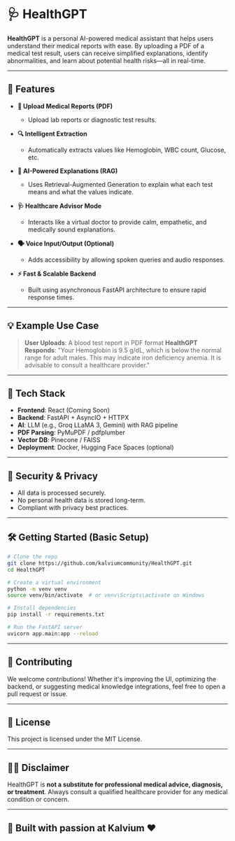 # 🩺 HealthGPT

**HealthGPT** is a personal AI-powered medical assistant that helps users understand their medical reports with ease. By uploading a PDF of a medical test result, users can receive simplified explanations, identify abnormalities, and learn about potential health risks—all in real-time.

---

## 🚀 Features

* **📄 Upload Medical Reports (PDF)**

  * Upload lab reports or diagnostic test results.

* **🔍 Intelligent Extraction**

  * Automatically extracts values like Hemoglobin, WBC count, Glucose, etc.

* **🧠 AI-Powered Explanations (RAG)**

  * Uses Retrieval-Augmented Generation to explain what each test means and what the values indicate.

* **🩺 Healthcare Advisor Mode**

  * Interacts like a virtual doctor to provide calm, empathetic, and medically sound explanations.

* **🗣️ Voice Input/Output (Optional)**

  * Adds accessibility by allowing spoken queries and audio responses.

* **⚡ Fast & Scalable Backend**

  * Built using asynchronous FastAPI architecture to ensure rapid response times.

---

## 💡 Example Use Case

> **User Uploads**: A blood test report in PDF format
> **HealthGPT Responds**:
> "Your Hemoglobin is 9.5 g/dL, which is below the normal range for adult males. This may indicate iron deficiency anemia. It is advisable to consult a healthcare provider."

---

## 🧰 Tech Stack

* **Frontend**: React (Coming Soon)
* **Backend**: FastAPI + AsyncIO + HTTPX
* **AI**: LLM (e.g., Groq LLaMA 3, Gemini) with RAG pipeline
* **PDF Parsing**: PyMuPDF / pdfplumber
* **Vector DB**: Pinecone / FAISS
* **Deployment**: Docker, Hugging Face Spaces (optional)

---

## 🔐 Security & Privacy

* All data is processed securely.
* No personal health data is stored long-term.
* Compliant with privacy best practices.

---

## 🛠️ Getting Started (Basic Setup)

```bash
# Clone the repo
git clone https://github.com/kalviumcommunity/HealthGPT.git
cd HealthGPT

# Create a virtual environment
python -m venv venv
source venv/bin/activate  # or venv\Scripts\activate on Windows

# Install dependencies
pip install -r requirements.txt

# Run the FastAPI server
uvicorn app.main:app --reload
```

---

## 🤝 Contributing

We welcome contributions! Whether it's improving the UI, optimizing the backend, or suggesting medical knowledge integrations, feel free to open a pull request or issue.

---

## 📄 License

This project is licensed under the MIT License.

---

## 👨‍⚕️ Disclaimer

HealthGPT is **not a substitute for professional medical advice, diagnosis, or treatment**. Always consult a qualified healthcare provider for any medical condition or concern.

---

## 🙌 Built with passion at Kalvium ❤️
